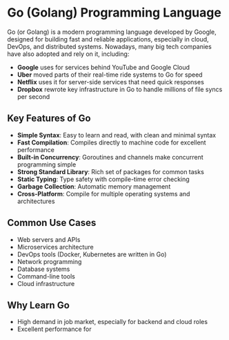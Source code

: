 # Go (Golang) Programming Language

Go (or Golang) is a modern programming language developed by Google, designed for building fast and reliable applications, especially in cloud, DevOps, and distributed systems. Nowadays, many big tech companies have also adopted and rely on it, including:

- **Google** uses for services behind YouTube and Google Cloud
- **Uber** moved parts of their real-time ride systems to Go for speed
- **Netflix** uses it for server-side services that need quick responses
- **Dropbox** rewrote key infrastructure in Go to handle millions of file syncs per second

## Key Features of Go

- **Simple Syntax**: Easy to learn and read, with clean and minimal syntax
- **Fast Compilation**: Compiles directly to machine code for excellent performance
- **Built-in Concurrency**: Goroutines and channels make concurrent programming simple
- **Strong Standard Library**: Rich set of packages for common tasks
- **Static Typing**: Type safety with compile-time error checking
- **Garbage Collection**: Automatic memory management
- **Cross-Platform**: Compile for multiple operating systems and architectures

## Common Use Cases

- Web servers and APIs
- Microservices architecture
- DevOps tools (Docker, Kubernetes are written in Go)
- Network programming
- Database systems
- Command-line tools
- Cloud infrastructure

## Why Learn Go

- High demand in job market, especially for backend and cloud roles
- Excellent performance for
